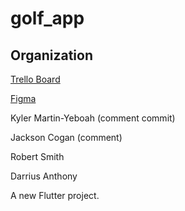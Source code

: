 # golf_app

## Organization

[Trello Board](https://trello.com/invite/b/67f43fc6f6ea9eed2bd3ecd7/ATTIfb16adbaacf03f65ae12cdec880bc1dd0F30395B/4330-final-project)


[Figma](https://www.figma.com/design/o5FuLkbgnTFOy1HCcsRYnf/Golf-App-Design?node-id=0-1&t=Z4VPvOsmlX3tQsnN-1)



Kyler Martin-Yeboah (comment commit)

Jackson Cogan (comment)

Robert Smith

Darrius Anthony

A new Flutter project.
